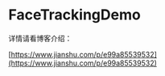 # FaceTrackingDemo

详情请看博客介绍：

[https://www.jianshu.com/p/e99a85539532](https://www.jianshu.com/p/e99a85539532)

